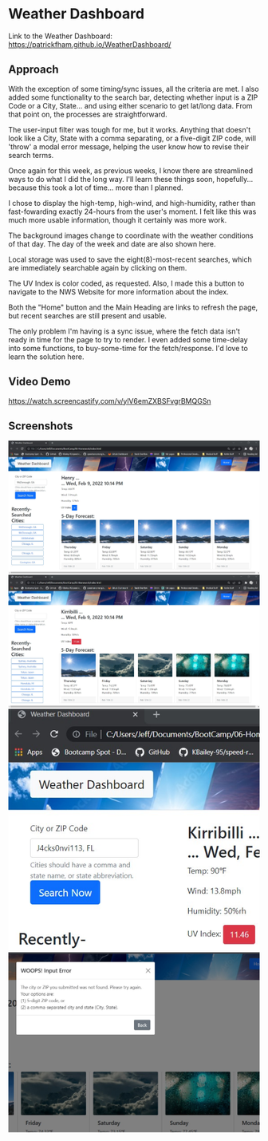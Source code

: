 # Weather Dashboard
Link to the Weather Dashboard: https://patrickfham.github.io/WeatherDashboard/

## Approach

With the exception of some timing/sync issues, all the criteria are met.  I also added some functionality to the search bar, detecting whether input is a ZIP Code or a City, State... and using either scenario to get lat/long data.  From that point on, the processes are straightforward.

The user-input filter was tough for me, but it works.  Anything that doesn't look like a City, State with a comma separating, or a five-digit ZIP code, will 'throw' a modal error message, helping the user know how to revise their search terms.

Once again for this week, as previous weeks, I know there are streamlined ways to do what I did the long way.  I'll learn these things soon, hopefully... because this took a lot of time... more than I planned.

I chose to display the high-temp, high-wind, and high-humidity, rather than fast-fowarding exactly 24-hours from the user's moment.  I felt like this was much more usable information, though it certainly was more work.

The background images change to coordinate with the weather conditions of that day.
The day of the week and date are also shown here.

Local storage was used to save the eight(8)-most-recent searches, which are immediately searchable again by clicking on them.

The UV Index is color coded, as requested.  Also, I made this a button to navigate to the NWS Website for more information about the index.

Both the "Home" button and the Main Heading are links to refresh the page, but recent searches are still present and usable.

The only problem I'm having is a sync issue, where the fetch data isn't ready in time for the page to try to render.  I even added some time-delay into some functions, to buy-some-time for the fetch/response.  I'd love to learn the solution here.

## Video Demo
https://watch.screencastify.com/v/ylV6emZXBSFvgrBMQGSn


## Screenshots
![CityStateInput](./assets/screenshots/citysearch.jpg)
![UVindexAndForecastCards](./assets/screenshots/uvindexandforecastcards.jpg)
![Wonky Input](./assets/screenshots/wonkyinput.jpg)
![ErrorModal](./assets/screenshots/errormodal.jpg)
